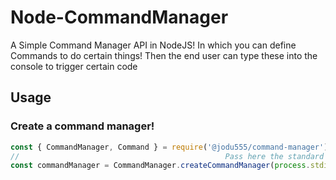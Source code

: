 # Node-CommandManager
A Simple Command Manager API in NodeJS! 
In which you can define Commands to do certain things! 
Then the end user can type these into the console to trigger certain code

## Usage

### Create a command manager! 

```javascript
const { CommandManager, Command } = require('@jodu555/command-manager');
//                                              Pass here the standard pipe you want to use
const commandManager = CommandManager.createCommandManager(process.stdin, process.stdout);
```